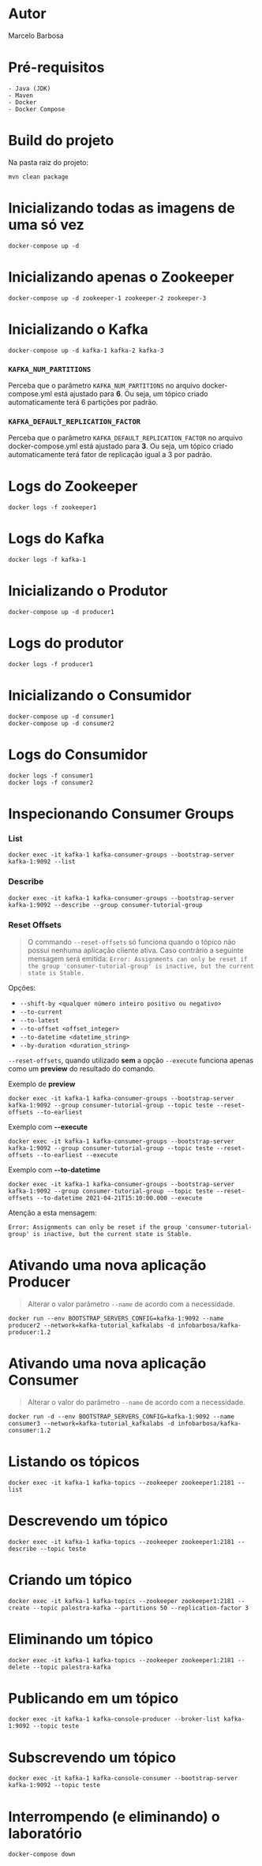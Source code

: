 # Autor
Marcelo Barbosa

# Pré-requisitos
    - Java (JDK)
    - Maven
    - Docker
    - Docker Compose

# Build do projeto
Na pasta raiz do projeto:
```
mvn clean package
```
 
# Inicializando todas as imagens de uma só vez
```
docker-compose up -d
```

# Inicializando apenas o Zookeeper
```
docker-compose up -d zookeeper-1 zookeeper-2 zookeeper-3
```
# Inicializando o Kafka
```
docker-compose up -d kafka-1 kafka-2 kafka-3
```

### `KAFKA_NUM_PARTITIONS`
Perceba que o parâmetro `KAFKA_NUM_PARTITIONS` no arquivo docker-compose.yml está ajustado para **6**. Ou seja, um tópico criado automaticamente terá 6 partições por padrão.

### `KAFKA_DEFAULT_REPLICATION_FACTOR`
Perceba que o parâmetro `KAFKA_DEFAULT_REPLICATION_FACTOR` no arquivo docker-compose.yml está ajustado para **3**. Ou seja, um tópico criado automaticamente terá fator de replicação igual a 3 por padrão.

# Logs do Zookeeper
```
docker logs -f zookeeper1
```

# Logs do Kafka
```
docker logs -f kafka-1
```

# Inicializando o Produtor
```
docker-compose up -d producer1
```

# Logs do produtor
```
docker logs -f producer1
```

# Inicializando o Consumidor
```
docker-compose up -d consumer1
docker-compose up -d consumer2
```
# Logs do Consumidor
```
docker logs -f consumer1
docker logs -f consumer2
```

# Inspecionando Consumer Groups

### List
```
docker exec -it kafka-1 kafka-consumer-groups --bootstrap-server kafka-1:9092 --list
```

### Describe
```
docker exec -it kafka-1 kafka-consumer-groups --bootstrap-server kafka-1:9092 --describe --group consumer-tutorial-group
```

### Reset Offsets
> O commando `--reset-offsets` só funciona quando o tópico não possui nenhuma aplicação cliente ativa. Caso contrário a seguinte mensagem será emitida:
> `Error: Assignments can only be reset if the group 'consumer-tutorial-group' is inactive, but the current state is Stable.`


Opções:
- `--shift-by <qualquer número inteiro positivo ou negativo>`
- `--to-current`
- `--to-latest`
- `--to-offset <offset_integer>`
- `--to-datetime <datetime_string>`
- `--by-duration <duration_string>`

`--reset-offsets`, quando utilizado __sem__ a opção `--execute` funciona apenas como um __preview__ do resultado do comando.

Exemplo de __preview__
```
docker exec -it kafka-1 kafka-consumer-groups --bootstrap-server kafka-1:9092 --group consumer-tutorial-group --topic teste --reset-offsets --to-earliest 
```

Exemplo com __--execute__
```
docker exec -it kafka-1 kafka-consumer-groups --bootstrap-server kafka-1:9092 --group consumer-tutorial-group --topic teste --reset-offsets --to-earliest --execute
```
Exemplo com __--to-datetime__
```
docker exec -it kafka-1 kafka-consumer-groups --bootstrap-server kafka-1:9092 --group consumer-tutorial-group --topic teste --reset-offsets --to-datetime 2021-04-21T15:10:00.000 --execute
```

Atenção a esta mensagem:
```
Error: Assignments can only be reset if the group 'consumer-tutorial-group' is inactive, but the current state is Stable.
```

# Ativando uma nova aplicação Producer 
> Alterar o valor parâmetro  `--name` de acordo com a necessidade.
```
docker run --env BOOTSTRAP_SERVERS_CONFIG=kafka-1:9092 --name producer2 --network=kafka-tutorial_kafkalabs -d infobarbosa/kafka-producer:1.2
```

# Ativando uma nova aplicação Consumer
> Alterar o valor do parâmetro  `--name` de acordo com a necessidade.
```
docker run -d --env BOOTSTRAP_SERVERS_CONFIG=kafka-1:9092 --name consumer3 --network=kafka-tutorial_kafkalabs -d infobarbosa/kafka-consumer:1.2
```

# Listando os tópicos
```
docker exec -it kafka-1 kafka-topics --zookeeper zookeeper1:2181 --list
```

# Descrevendo um tópico
```
docker exec -it kafka-1 kafka-topics --zookeeper zookeeper1:2181 --describe --topic teste
```

# Criando um tópico
```
docker exec -it kafka-1 kafka-topics --zookeeper zookeeper1:2181 --create --topic palestra-kafka --partitions 50 --replication-factor 3
```

# Eliminando um tópico
```
docker exec -it kafka-1 kafka-topics --zookeeper zookeeper1:2181 --delete --topic palestra-kafka
```

# Publicando em um tópico
```
docker exec -it kafka-1 kafka-console-producer --broker-list kafka-1:9092 --topic teste
```

# Subscrevendo um tópico
```
docker exec -it kafka-1 kafka-console-consumer --bootstrap-server kafka-1:9092 --topic teste
```

# Interrompendo (e eliminando) o laboratório
```
docker-compose down
```
